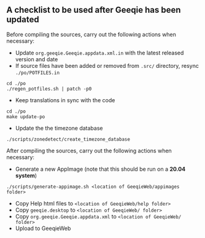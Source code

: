 ## A checklist to be used after Geeqie has been updated

Before compiling the sources, carry out the following actions when necessary:

* Update ```org.geeqie.Geeqie.appdata.xml.in``` with the latest released version and date
* If source files have been added or removed from ```.src/``` directory, resync ```./po/POTFILES.in```   
```
cd ./po  
./regen_potfiles.sh | patch -p0  
```
* Keep translations in sync with the code  
```
cd ./po  
make update-po  
```  
* Update the the timezone database  
```
./scripts/zonedetect/create_timezone_database
```

After compiling the sources, carry out the following actions when necessary:  

* Generate a new AppImage (note that this should be run on a **20.04 system**)  
```
./scripts/generate-appimage.sh <location of GeeqieWeb/appimages folder>
```
* Copy Help html files to ```<location of GeeqieWeb/help folder>```
* Copy ```geeqie.desktop``` to ```<location of GeeqieWeb/ folder>```  
* Copy ```org.geeqie.Geeqie.appdata.xml``` to ```<location of GeeqieWeb/ folder>```  
* Upload to GeeqieWeb  

